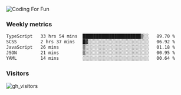 ![Coding For Fun](https://glitch-art.vercel.app/api/simple?word=<Rise%20/>)

### Weekly metrics

<!--START_SECTION:waka-->

```txt
TypeScript   33 hrs 54 mins  ██████████████████████▒░░   89.70 %
SCSS         2 hrs 37 mins   █▓░░░░░░░░░░░░░░░░░░░░░░░   06.92 %
JavaScript   26 mins         ▒░░░░░░░░░░░░░░░░░░░░░░░░   01.18 %
JSON         21 mins         ▒░░░░░░░░░░░░░░░░░░░░░░░░   00.95 %
YAML         14 mins         ░░░░░░░░░░░░░░░░░░░░░░░░░   00.64 %
```

<!--END_SECTION:waka-->


### Visitors
![gh_visitors](https://profile-counter.glitch.me/okyiww/count.svg)